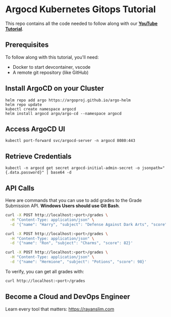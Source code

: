 # Argocd Kubernetes Gitops Tutorial

This repo contains all the code needed to follow along with our **[YouTube Tutorial](https://youtu.be/yj4O0wwkMQI)**.

## Prerequisites

To follow along with this tutorial, you'll need:
- Docker to start devcontainer, vscode
- A remote git repository (like GitHub)

## Install ArgoCD on your Cluster
```
helm repo add argo https://argoproj.github.io/argo-helm
helm repo update
kubectl create namespace argocd
helm install argocd argo/argo-cd --namespace argocd
```

## Access ArgoCD UI

```
kubectl port-forward svc/argocd-server -n argocd 8080:443
```

## Retrieve Credentials

```
kubectl -n argocd get secret argocd-initial-admin-secret -o jsonpath="{.data.password}" | base64 -d
```

## API Calls

Here are commands that you can use to add grades to the Grade Submission API. **Windows Users should use Git Bash**.

```bash
curl -X POST http://localhost:<port>/grades \
  -H "Content-Type: application/json" \
  -d '{"name": "Harry", "subject": "Defense Against Dark Arts", "score": 95}'

curl -X POST http://localhost:<port>/grades \
  -H "Content-Type: application/json" \
  -d '{"name": "Ron", "subject": "Charms", "score": 82}'

curl -X POST http://localhost:<port>/grades \
  -H "Content-Type: application/json" \
  -d '{"name": "Hermione", "subject": "Potions", "score": 98}'
```

To verify, you can get all grades with:
```bash
curl http://localhost:<port>/grades
```

## Become a Cloud and DevOps Engineer

Learn every tool that matters: https://rayanslim.com
